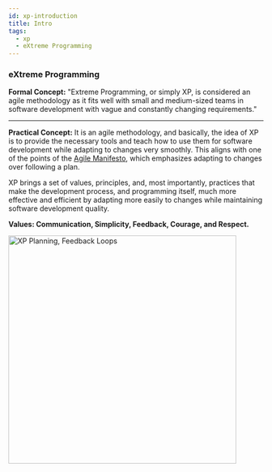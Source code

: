 ```yaml
---
id: xp-introduction
title: Intro
tags:
  - xp
  - eXtreme Programming
---
```


### eXtreme Programming

**Formal Concept:** "Extreme Programming, or simply XP, is considered an agile methodology as it fits well with small and medium-sized teams in software development with vague and constantly changing requirements."

---

**Practical Concept:** It is an agile methodology, and basically, the idea of XP is to provide the necessary tools and teach how to use them for software development while adapting to changes very smoothly. This aligns with one of the points of the [Agile Manifesto](https://agilemanifesto.org/), which emphasizes adapting to changes over following a plan.

XP brings a set of values, principles, and, most importantly, practices that make the development process, and programming itself, much more effective and efficient by adapting more easily to changes while maintaining software development quality.

**Values: Communication, Simplicity, Feedback, Courage, and Respect.**

<img
  src="https://github.com/minortypo/garden/blob/gh-pages/img/extreme-programming.png?raw=true"
  alt="XP Planning, Feedback Loops"
  height="450"
  width="450"
/>
